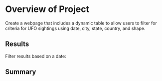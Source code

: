 # Overview of Project
Create a webpage that includes a dynamic table to allow users to filter for criteria for UFO sightings using date, city, state, country, and shape.

## Results

Filter results based on a date:



## Summary
